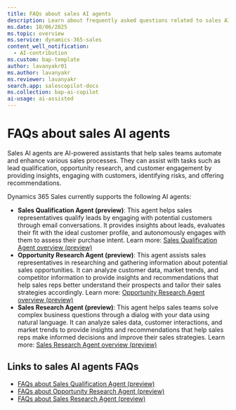 ```yaml
---
title: FAQs about sales AI agents
description: Learn about frequently asked questions related to sales AI agents in Dynamics 365 Sales.
ms.date: 10/06/2025
ms.topic: overview
ms.service: dynamics-365-sales
content_well_notification:
  - AI-contribution
ms.custom: bap-template
author: lavanyakr01
ms.author: lavanyakr
ms.reviewer: lavanyakr
search.app: salescopilot-docs
ms.collection: bap-ai-copilot
ai-usage: ai-assisted
---
```



# FAQs about sales AI agents

Sales AI agents are AI-powered assistants that help sales teams automate and enhance various sales processes. They can assist with tasks such as lead qualification, opportunity research, and customer engagement by providing insights, engaging with customers, identifying risks, and offering recommendations.

Dynamics 365 Sales currently supports the following AI agents:

- **Sales Qualification Agent (preview)**: This agent helps sales representatives qualify leads by engaging with potential customers through email conversations. It provides insights about leads, evaluates their fit with the ideal customer profile, and autonomously engages with them to assess their purchase intent. Learn more: [Sales Qualification Agent overview (preview)](sales-qualification-agent.md)
- **Opportunity Research Agent (preview)**: This agent assists sales representatives in researching and gathering information about potential sales opportunities. It can analyze customer data, market trends, and competitor information to provide insights and recommendations that help sales reps better understand their prospects and tailor their sales strategies accordingly. Learn more: [Opportunity Research Agent overview (preview)](opportunity-research-agent.md)
- **Sales Research Agent (preview)**: This agent helps sales teams solve complex business questions through a dialog with your data using natural language. It can analyze sales data, customer interactions, and market trends to provide insights and recommendations that help sales reps make informed decisions and improve their sales strategies. Learn more: [Sales Research Agent overview (preview)](sales-research-agent.md)

## Links to sales AI agents FAQs 

- [FAQs about Sales Qualification Agent (preview)](sales-qualification-agent-faq.md)
- [FAQs about Opportunity Research Agent (preview)](opportunity-research-agent-faqs.md)
- [FAQs about Sales Research Agent (preview)](faqs-sales-research-agent.md)